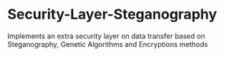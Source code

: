 # Security-Layer-Steganography
Implements an extra security layer on data transfer based on Steganography, Genetic Algorithms and Encryptions methods
